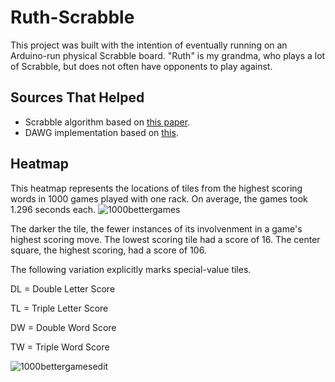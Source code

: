 # Ruth-Scrabble
This project was built with the intention of eventually running on an Arduino-run physical Scrabble board. "Ruth" is my grandma, who plays a lot of Scrabble, but does not often have opponents to play against.

## Sources That Helped
- Scrabble algorithm based on [this paper](https://www.cs.cmu.edu/afs/cs/academic/class/15451-s06/www/lectures/scrabble.pdf).
- DAWG implementation based on [this](https://gist.github.com/smhanov/94230b422c2100ae4218).
## Heatmap
This heatmap represents the locations of tiles from the highest scoring words in 1000 games played with one rack. On average, the games took 1.296 seconds each.
![1000bettergames](https://user-images.githubusercontent.com/43427035/69286614-f1f90580-0bb0-11ea-90cf-3eb3ce8e9ce3.png)

The darker the tile, the fewer instances of its involvenment in a game's highest scoring move. The lowest scoring tile had a score of 16. The center square, the highest scoring, had a score of 106.

The following variation explicitly marks special-value tiles.

DL = Double Letter Score

TL = Triple Letter Score

DW = Double Word Score

TW = Triple Word Score

![1000bettergamesedit](https://user-images.githubusercontent.com/43427035/69286650-063d0280-0bb1-11ea-9c0a-8c72299c96ac.png)
